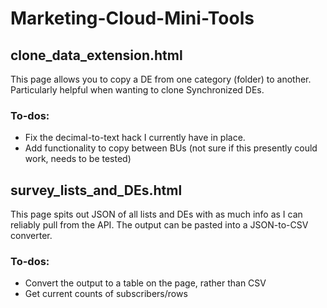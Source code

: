 # Marketing-Cloud-Mini-Tools

## clone_data_extension.html

This page allows you to copy a DE from one category (folder) to another. Particularly helpful when wanting to clone Synchronized DEs.

### To-dos:

- Fix the decimal-to-text hack I currently have in place.
- Add functionality to copy between BUs (not sure if this presently could work, needs to be tested)

## survey_lists_and_DEs.html

This page spits out JSON of all lists and DEs with as much info as I can reliably pull from the API. The output can be pasted into a JSON-to-CSV converter.

### To-dos:

- Convert the output to a table on the page, rather than CSV
- Get current counts of subscribers/rows

